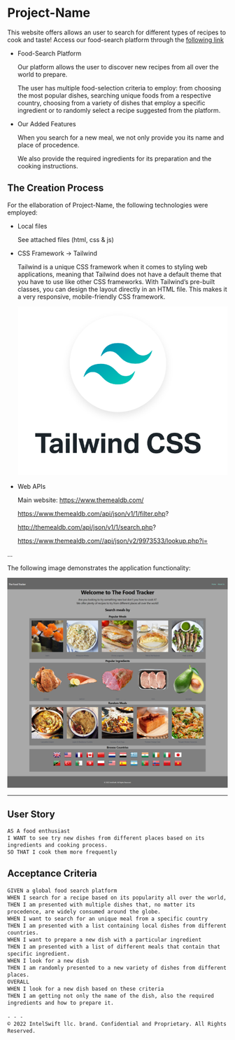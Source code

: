 # Project-Name

This website offers allows an user to search for different types of recipes to cook and taste!
Access our food-search platform through the [following link](https://ggariv.github.io/Project-1/index.html)

* Food-Search Platform

  Our platform allows the user to discover new recipes from all over the world to prepare. 

  The user has multiple food-selection criteria to employ: from choosing the most popular dishes, searching unique foods from a respective country, choosing from a variety of dishes that employ a specific ingredient or to randomly select a recipe suggested from the platform.

* Our Added Features

  When you search for a new meal, we not only provide you its name and place of procedence.

  We also provide the required ingredients for its preparation and the cooking instructions.

## The Creation Process

For the ellaboration of Project-Name, the following technologies were employed:

* Local files

  See attached files (html, css & js)

* CSS Framework -> Tailwind

  Tailwind is a unique CSS framework when it comes to styling web applications, meaning that Tailwind does not have a default theme that you have to use like other CSS frameworks.
  With Tailwind’s pre-built classes, you can design the layout directly in an HTML file. This makes it a very responsive, mobile-friendly CSS framework. 
  
  ![Tailwind](./Images/tailwind.png)
  

* Web APIs

  Main website: https://www.themealdb.com/

  https://www.themealdb.com/api/json/v1/1/filter.php?

  http://themealdb.com/api/json/v1/1/search.php?

  https://www.themealdb.com//api/json/v2/9973533/lookup.php?i=
  

...

The following image demonstrates the application functionality:

![Food-search platform](./Images/project%20screenshot.png)
- - -

## User Story

```
AS A food enthusiast
I WANT to see try new dishes from different places based on its ingredients and cooking process.
SO THAT I cook them more frequently
```

## Acceptance Criteria

```
GIVEN a global food search platform
WHEN I search for a recipe based on its popularity all over the world,
THEN I am presented with multiple dishes that, no matter its procedence, are widely consumed around the globe.
WHEN I want to search for an unique meal from a specific country
THEN I am presented with a list containing local dishes from different countries.
WHEN I want to prepare a new dish with a particular ingredient
THEN I am presented with a list of different meals that contain that specific ingredient.
WHEN I look for a new dish
THEN I am randomly presented to a new variety of dishes from different places.
OVERALL
WHEN I look for a new dish based on these criteria
THEN I am getting not only the name of the dish, also the required ingredients and how to prepare it.

- - -
© 2022 IntelSwift llc. brand. Confidential and Proprietary. All Rights Reserved.
